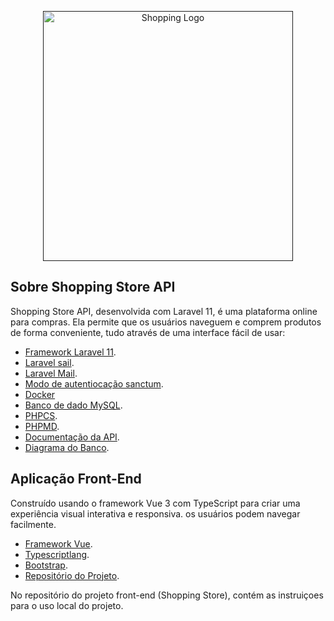 <p align="center"><a href="" target="_blank"><img src="https://i.ibb.co/C8d1rdL/logo.png" width="400" alt="Shopping Logo"></a></p>

## Sobre Shopping Store API

Shopping Store API, desenvolvida com Laravel 11, é uma plataforma online para compras. Ela permite que os usuários naveguem e comprem produtos de forma conveniente, tudo através de uma interface fácil de usar:

-   [Framework Laravel 11](https://laravel.com/).
-   [Laravel sail](https://laravel.com/docs/11.x/sail).
-   [Laravel Mail](https://laravel.com/docs/11.x/mail#main-content).
-   [Modo de autentiocação sanctum](https://laravel.com/docs/11.x/sanctum#main-content).
-   [Docker](https://www.docker.com/get-started/)
-   [Banco de dado MySQL](https://www.mysql.com/why-mysql/white-papers/).
-   [PHPCS](https://github.com/squizlabs/PHP_CodeSniffer).
-   [PHPMD](https://phpmd.org/).
-   [Documentação da API](https://docs.google.com/document/d/1TlgugJOoUpDTdTPLc04jSrVTyFD6NmunK41SlYCcaug/edit?usp=sharing).
-   [Diagrama do Banco](https://docs.google.com/document/d/1s854rdWKVKpPKWeH1k-em-lFDw4J-ugJDURwWB74JZk/edit?usp=sharing).

## Aplicação Front-End

Construído usando o framework Vue 3 com TypeScript para criar uma experiência visual interativa e responsiva. os usuários podem navegar facilmente.

-   [Framework Vue](https://vuejs.org/).
-   [Typescriptlang](https://www.typescriptlang.org/).
-   [Bootstrap](https://getbootstrap.com/).
-   [Repositório do Projeto](https://github.com/brennomarques/shopping-store-front).

No repositório do projeto front-end (Shopping Store), contém as instruiçoes para o uso local do projeto.
